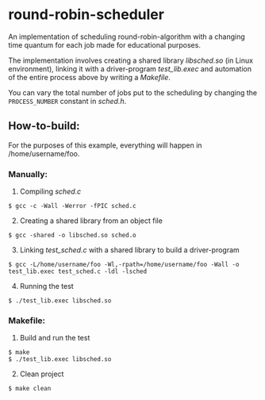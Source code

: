 # round-robin-scheduler

An implementation of scheduling round-robin-algorithm with a changing time quantum for each job made for educational purposes.

The implementation involves creating a shared library *libsched.so* (in Linux environment), linking it with a driver-program *test_lib.exec* and automation of the entire process above by writing a *Makefile*.

You can vary the total number of jobs put to the scheduling by changing the `PROCESS_NUMBER` constant in *sched.h*.

## How-to-build:

For the purposes of this example, everything will happen in /home/username/foo.

### Manually:
  
  1. Compiling *sched.c*
  ```
  $ gcc -c -Wall -Werror -fPIC sched.c
  ```
  
  2. Creating a shared library from an object file
  ```
  $ gcc -shared -o libsched.so sched.o
  ```
  
  3. Linking *test_sched.c* with a shared library to build a driver-program
  ```
  $ gcc -L/home/username/foo -Wl,-rpath=/home/username/foo -Wall -o test_lib.exec test_sched.c -ldl -lsched
  ```
  
  4. Running the test
  ```
  $ ./test_lib.exec libsched.so
  ```
  
### Makefile:
  
  1. Build and run the test
  ```
  $ make
  $ ./test_lib.exec libsched.so
  ```
  
  2. Clean project
  ```
  $ make clean
  ```
